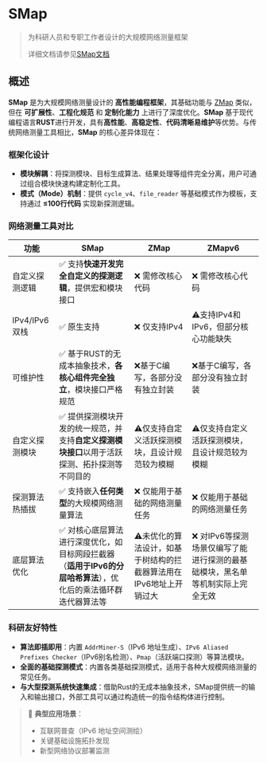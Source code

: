 # SMap

> 为科研人员和专职工作者设计的大规模网络测量框架
>
> 详细文档请参见[SMap文档]()

## 概述

**SMap** 是为大规模网络测量设计的 **高性能编程框架**，其基础功能与 [ZMap](https://github.com/tumi8/zmap) 类似，但在 **可扩展性**、**工程化规范** 和 **定制化能力** 上进行了深度优化。**SMap** 基于现代编程语言**RUST**进行开发，具有**高性能**、**高稳定性**、**代码清晰易维护**等优势。与传统网络测量工具相比，**SMap** 的核心差异体现在：

### 框架化设计
- **模块解耦**：将探测模块、目标生成算法、结果处理等组件完全分离，用户可通过组合模块快速构建定制化工具。
- **模式（Mode）机制**：提供 `cycle_v4`、`file_reader` 等基础模式作为模板，支持通过 ​**≤100行代码** 实现新探测逻辑。

### 网络测量工具对比
| 功能                | SMap                        | ZMap           | ZMapv6   |
|---------------------|-------------------------------|----------------|---------------------|
| 自定义探测逻辑      | ✅ 支持**快速开发完全自定义的探测逻辑**，提供宏和模块接口 | ❌ 需修改核心代码 | ❌ 需修改核心代码 |
| IPv4/IPv6 双栈      | ✅ 原生支持                    | ❌ 仅支持IPv4 | ⚠️支持IPv4和IPv6，但部分核心功能缺失 |
| 可维护性 | ✅ 基于RUST的无成本抽象技术，**各核心组件完全独立**，模块接口严格规范 | ❌基于C编写，各部分没有独立封装 | ❌基于C编写，各部分没有独立封装 |
| 自定义探测模块 | ✅ 提供探测模块开发的统一规范，并支持**自定义探测模块接口**以用于活跃探测、拓扑探测等不同目的 | ⚠️仅支持自定义活跃探测模块，且设计规范较为模糊 | ⚠️仅支持自定义活跃探测模块，且设计规范较为模糊 |
| 探测算法热插拔 | ✅ 支持嵌入**任何类型**的大规模网络测量算法 | ❌ 仅能用于基础的网络测量任务 | ❌ 仅能用于基础的网络测量任务 |
| 底层算法优化 | ✅ 对核心底层算法进行深度优化，如目标网段拦截器（**适用于IPv6的分层哈希算法**），优化后的乘法循环群迭代器算法等 | ⚠️未优化的算法设计，如基于树结构的拦截器算法用在IPv6地址上开销过大 | ❌ 对IPv6等探测场景仅编写了能进行探测的最基础模块，黑名单等机制实际上完全无效 |

### 科研友好特性

- **算法即插即用**：内置 `AddrMiner-S`（IPv6 地址生成）、`IPv6 Aliased Prefixes Checker`（IPv6别名检测）、`Pmap`（活跃端口探测）等算法模块。
- **全面的基础探测模式**：内置各类基础探测模式，适用于各种大规模网络测量的常见任务。
- **与大型探测系统快速集成**：借助Rust的无成本抽象技术，SMap提供统一的输入和输出接口，外部工具可以通过构造统一的指令结构体进行控制。

> 📌 ​**典型应用场景**：  
> - 互联网普查（IPv6 地址空间测绘）  
> - 关键基础设施拓扑发现  
> - 新型网络协议部署监测  